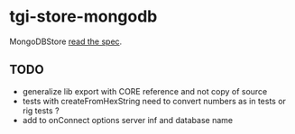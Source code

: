 # tgi-store-mongodb

MongoDBStore [read the spec](spec/README.md).

## TODO
- generalize lib export with CORE reference and not copy of source
- tests with createFromHexString need to convert numbers as in tests or rig tests ?
- add to onConnect options server inf and database name